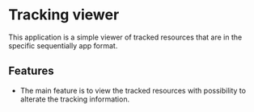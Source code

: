 # Tracking viewer

This application is a simple viewer of tracked resources
that are in the specific sequentially app format.

## Features

- The main feature is to view the tracked resources with possibility
to alterate the tracking information.
